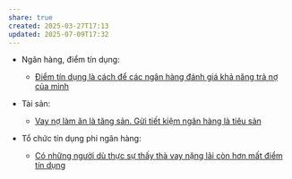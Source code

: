 ```yaml
---
share: true
created: 2025-03-27T17:13
updated: 2025-07-09T17:32
---
```

- Ngân hàng, điểm tín dụng: 
    - [Điểm tín dụng là cách để các ngân hàng đánh giá khả năng trả nợ của mình](../../T%E1%BB%95%20ch%E1%BB%A9c%20t%C3%A0i%20ch%C3%ADnh/T%E1%BB%95%20ch%E1%BB%A9c%20t%C3%ADn%20d%E1%BB%A5ng/Ng%C3%A2n%20h%C3%A0ng,%20%C4%91i%E1%BB%83m%20t%C3%ADn%20d%E1%BB%A5ng/%C4%90i%E1%BB%83m%20t%C3%ADn%20d%E1%BB%A5ng/%C4%90i%E1%BB%83m%20t%C3%ADn%20d%E1%BB%A5ng%20l%C3%A0%20c%C3%A1ch%20%C4%91%E1%BB%83%20c%C3%A1c%20ng%C3%A2n%20h%C3%A0ng%20%C4%91%C3%A1nh%20gi%C3%A1%20kh%E1%BA%A3%20n%C4%83ng%20tr%E1%BA%A3%20n%E1%BB%A3%20c%E1%BB%A7a%20m%C3%ACnh.md)

- Tài sản: 
    - [Vay nợ làm ăn là tăng sản. Gửi tiết kiệm ngân hàng là tiêu sản](../../Ki%E1%BA%BFm%20ti%E1%BB%81n/T%C3%A0i%20ch%C3%ADnh%20c%C3%A1%20nh%C3%A2n/T%C3%A0i%20s%E1%BA%A3n/Vay%20n%E1%BB%A3%20l%C3%A0m%20%C4%83n%20l%C3%A0%20t%C4%83ng%20s%E1%BA%A3n.%20G%E1%BB%ADi%20ti%E1%BA%BFt%20ki%E1%BB%87m%20ng%C3%A2n%20h%C3%A0ng%20l%C3%A0%20ti%C3%AAu%20s%E1%BA%A3n.md)

- Tổ chức tín dụng phi ngân hàng: 
    - [Có những người dù thực sự thấy thà vay nặng lãi còn hơn mất điểm tín dụng](../../T%E1%BB%95%20ch%E1%BB%A9c%20t%C3%A0i%20ch%C3%ADnh/T%E1%BB%95%20ch%E1%BB%A9c%20t%C3%ADn%20d%E1%BB%A5ng/T%E1%BB%95%20ch%E1%BB%A9c%20t%C3%ADn%20d%E1%BB%A5ng%20phi%20ng%C3%A2n%20h%C3%A0ng/Vay%20n%C3%B3ng/C%C3%B3%20nh%E1%BB%AFng%20ng%C6%B0%E1%BB%9Di%20d%C3%B9%20th%E1%BB%B1c%20s%E1%BB%B1%20th%E1%BA%A5y%20th%C3%A0%20vay%20n%E1%BA%B7ng%20l%C3%A3i%20c%C3%B2n%20h%C6%A1n%20m%E1%BA%A5t%20%C4%91i%E1%BB%83m%20t%C3%ADn%20d%E1%BB%A5ng.md)



